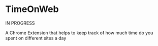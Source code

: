 # TimeOnWeb

IN PROGRESS

A Chrome Extension that helps to keep track of how much time do you spent on different sites a day
